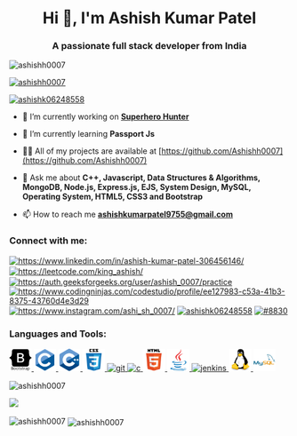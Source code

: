 <h1 align="center">Hi 👋, I'm Ashish Kumar Patel</h1>
<h3 align="center">A passionate full stack developer from India</h3>

<p align="left"> <img src="https://komarev.com/ghpvc/?username=ashishh0007&label=Profile%20views&color=0e75b6&style=flat" alt="ashishh0007" /> </p>

<p align="left"> <a href="https://github.com/ryo-ma/github-profile-trophy"><img src="https://github-profile-trophy.vercel.app/?username=ashishh0007" alt="ashishh0007" /></a> </p>

<p align="left"> <a href="https://twitter.com/ashishk06248558" target="blank"><img src="https://img.shields.io/twitter/follow/ashishk06248558?logo=twitter&style=for-the-badge" alt="ashishk06248558" /></a> </p>

- 🔭 I’m currently working on [**Superhero Hunter**](https://ashishh0007.github.io/Superhero-Hunter/)

- 🌱 I’m currently learning **Passport Js**

- 👨‍💻 All of my projects are available at [https://github.com/Ashishh0007](https://github.com/Ashishh0007)

- 💬 Ask me about **C++, Javascript, Data Structures & Algorithms, MongoDB, Node.js, Express.js, EJS, System Design, MySQL, Operating System, HTML5, CSS3 and Bootstrap**

- 📫 How to reach me **ashishkumarpatel9755@gmail.com**

<h3 align="left">Connect with me:</h3>
<p align="left">
<a href="https://linkedin.com/in/https://www.linkedin.com/in/ashish-kumar-patel-306456146/" target="blank"><img align="center" src="https://raw.githubusercontent.com/rahuldkjain/github-profile-readme-generator/master/src/images/icons/Social/linked-in-alt.svg" alt="https://www.linkedin.com/in/ashish-kumar-patel-306456146/" height="30" width="40" /></a>
<a href="https://www.leetcode.com/https://leetcode.com/king_ashish/" target="blank"><img align="center" src="https://raw.githubusercontent.com/rahuldkjain/github-profile-readme-generator/master/src/images/icons/Social/leet-code.svg" alt="https://leetcode.com/king_ashish/" height="30" width="40" /></a>
<a href="https://auth.geeksforgeeks.org/user/https://auth.geeksforgeeks.org/user/ashish_0007/practice" target="blank"><img align="center" src="https://raw.githubusercontent.com/rahuldkjain/github-profile-readme-generator/master/src/images/icons/Social/geeks-for-geeks.svg" alt="https://auth.geeksforgeeks.org/user/ashish_0007/practice" height="30" width="40" /></a>
<a href="https://www.codingninjas.com/codestudio/profile/ee127983-c53a-41b3-8375-43760d4e3d29" target="blank"><img align="center" src="https://files.codingninjas.in/ps-explore-home-address-11258.svg" alt="https://www.codingninjas.com/codestudio/profile/ee127983-c53a-41b3-8375-43760d4e3d29" height="30" width="40" /></a>  
<a href="https://instagram.com/https://www.instagram.com/ashi_sh_0007/" target="blank"><img align="center" src="https://raw.githubusercontent.com/rahuldkjain/github-profile-readme-generator/master/src/images/icons/Social/instagram.svg" alt="https://www.instagram.com/ashi_sh_0007/" height="30" width="40" /></a>
<a href="https://twitter.com/ashishk06248558" target="blank"><img align="center" src="https://raw.githubusercontent.com/rahuldkjain/github-profile-readme-generator/master/src/images/icons/Social/twitter.svg" alt="ashishk06248558" height="30" width="40" /></a>
<a href="https://discord.gg/#8830" target="blank"><img align="center" src="https://raw.githubusercontent.com/rahuldkjain/github-profile-readme-generator/master/src/images/icons/Social/discord.svg" alt="#8830" height="30" width="40" /></a>
</p>

<h3 align="left">Languages and Tools:</h3>
<p align="left"> <a href="https://getbootstrap.com" target="_blank" rel="noreferrer"> <img src="https://raw.githubusercontent.com/devicons/devicon/master/icons/bootstrap/bootstrap-plain-wordmark.svg" alt="bootstrap" width="40" height="40"/> </a> <a href="https://www.cprogramming.com/" target="_blank" rel="noreferrer"> <img src="https://raw.githubusercontent.com/devicons/devicon/master/icons/c/c-original.svg" alt="c" width="40" height="40"/> </a> <a href="https://www.w3schools.com/cpp/" target="_blank" rel="noreferrer"> <img src="https://raw.githubusercontent.com/devicons/devicon/master/icons/cplusplus/cplusplus-original.svg" alt="cplusplus" width="40" height="40"/> </a> <a href="https://www.w3schools.com/css/" target="_blank" rel="noreferrer"> <img src="https://raw.githubusercontent.com/devicons/devicon/master/icons/css3/css3-original-wordmark.svg" alt="css3" width="40" height="40"/> </a> <a href="https://git-scm.com/" target="_blank" rel="noreferrer"> <img src="https://www.vectorlogo.zone/logos/git-scm/git-scm-icon.svg" alt="git" width="40" height="40"/> </a> <a href="https://www.javascript.com/" target="_blank" rel="noreferrer"> <img src="https://seeklogo.com/images/O/ottawa-js-logo-394DB38073-seeklogo.com.png" alt="c" width="26" height="32"/> </a> <a href="https://www.w3.org/html/" target="_blank" rel="noreferrer"> <img src="https://raw.githubusercontent.com/devicons/devicon/master/icons/html5/html5-original-wordmark.svg" alt="html5" width="40" height="40"/> </a> <a href="https://www.java.com" target="_blank" rel="noreferrer"> <img src="https://raw.githubusercontent.com/devicons/devicon/master/icons/java/java-original.svg" alt="java" width="40" height="40"/> </a> <a href="https://www.jenkins.io" target="_blank" rel="noreferrer"> <img src="https://www.vectorlogo.zone/logos/jenkins/jenkins-icon.svg" alt="jenkins" width="40" height="40"/> </a> <a href="https://www.linux.org/" target="_blank" rel="noreferrer"> <img src="https://raw.githubusercontent.com/devicons/devicon/master/icons/linux/linux-original.svg" alt="linux" width="40" height="40"/> </a> <a href="https://www.mysql.com/" target="_blank" rel="noreferrer"> <img src="https://raw.githubusercontent.com/devicons/devicon/master/icons/mysql/mysql-original-wordmark.svg" alt="mysql" width="40" height="40"/> </a> </p>

<p><img align="center" src="https://github-readme-streak-stats.herokuapp.com/?user=ashishh0007&" alt="ashishh0007" /></p>

![](https://leetcard.jacoblin.cool/Ashish_0007?ext=heatmap)

<p><img align="left" src="https://github-readme-stats.vercel.app/api/top-langs?username=ashishh0007&show_icons=true&locale=en&layout=compact" alt="ashishh0007" /></p>

<p>&nbsp;<img align="center" src="https://github-readme-stats.vercel.app/api?username=ashishh0007&show_icons=true&locale=en" alt="ashishh0007" /></p> 
